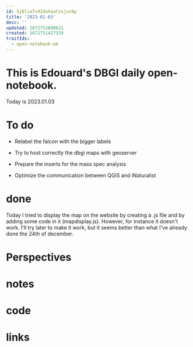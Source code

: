 ```yaml
---
id: 5j6lia7v41dxhaatzsjvc6p
title: '2023-01-03'
desc: ''
updated: 1672751600621
created: 1672751427329
traitIds:
  - open-notebook-eb
---
```


# This is Edouard's DBGI daily open-notebook.

Today is 2023.01.03

# To do

- Relabel the falcon with the bigger labels

- Try to host correctly the dbgi maps with geoserver

- Prepare the inserts for the mass spec analysis

- Optimize the communication between QGIS and iNaturalist

# done

Today I tried to display the map on the website by creating à .js file and by adding some code in it (mapdisplay.js). However, for instance it doesn't work. I'll try later to make it work, but it seems better than what I've already done the 24th of december.

# Perspectives

# notes

# code

# links


